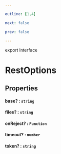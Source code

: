 ```yaml
---

outline: [1,4]

next: false

prev: false

---
```


export Interface
# RestOptions

## Properties

#### base? : `string`

#### files? : `string`

#### onReject? : `Function`

#### timeout? : `number`

#### token? : `string`
